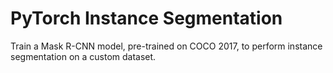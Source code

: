 # PyTorch Instance Segmentation
Train a Mask R-CNN model, pre-trained on COCO 2017, to perform instance segmentation on a custom dataset.
